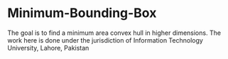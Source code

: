 # Minimum-Bounding-Box
The goal is to find a minimum area convex hull in higher dimensions. The work here is done under the jurisdiction of Information Technology University, Lahore, Pakistan
